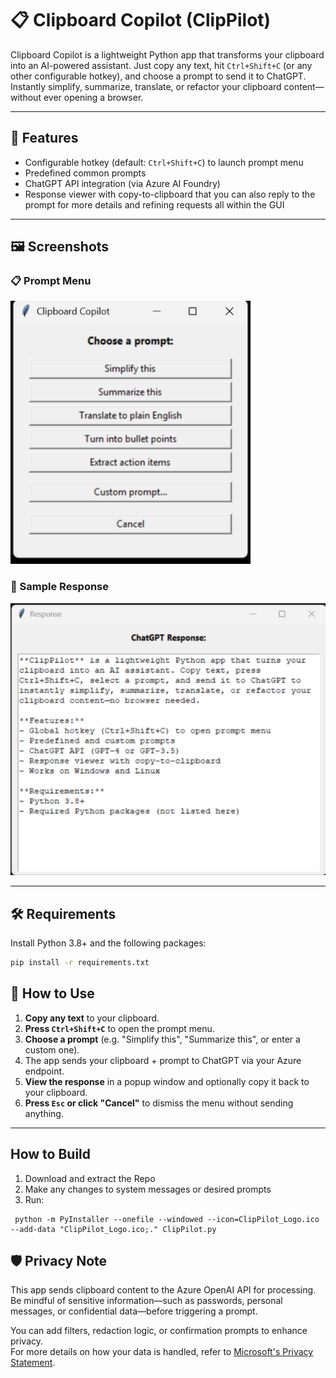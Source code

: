 # 📋 Clipboard Copilot (ClipPilot)

Clipboard Copilot is a lightweight Python app that transforms your clipboard into an AI-powered assistant. Just copy any text, hit `Ctrl+Shift+C` (or any other configurable hotkey), and choose a prompt to send it to ChatGPT. Instantly simplify, summarize, translate, or refactor your clipboard content—without ever opening a browser.

---

## 🚀 Features

- Configurable hotkey (default: `Ctrl+Shift+C`) to launch prompt menu  
- Predefined common prompts
- ChatGPT API integration (via Azure AI Foundry)  
- Response viewer with copy-to-clipboard that you can also reply to the prompt for more details and refining requests all within the GUI

---

## 🖼️ Screenshots

### 📋 Prompt Menu
![Prompt Menu](ClipPilot_Menu.png)

### 🧠 Sample Response
![Response Window](ClipPilot_Response.png)

---

## 🛠️ Requirements

Install Python 3.8+ and the following packages:

```bash
pip install -r requirements.txt
```

## 🧠 How to Use

1. **Copy any text** to your clipboard.  
2. **Press `Ctrl+Shift+C`** to open the prompt menu.  
3. **Choose a prompt** (e.g. "Simplify this", "Summarize this", or enter a custom one).  
4. The app sends your clipboard + prompt to ChatGPT via your Azure endpoint.  
5. **View the response** in a popup window and optionally copy it back to your clipboard.  
6. **Press `Esc` or click "Cancel"** to dismiss the menu without sending anything.

---

## How to Build
1. Download and extract the Repo
2. Make any changes to system messages or desired prompts
3. Run:
```
 python -m PyInstaller --onefile --windowed --icon=ClipPilot_Logo.ico --add-data "ClipPilot_Logo.ico;." ClipPilot.py
```

## 🛡️ Privacy Note

This app sends clipboard content to the Azure OpenAI API for processing.  
Be mindful of sensitive information—such as passwords, personal messages, or confidential data—before triggering a prompt.

You can add filters, redaction logic, or confirmation prompts to enhance privacy.  
For more details on how your data is handled, refer to [Microsoft's Privacy Statement](https://privacy.microsoft.com/en-us/privacystatement).
